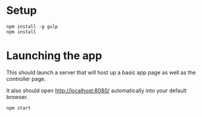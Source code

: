 # Setup

    npm install -g gulp
    npm install

# Launching the app
This should launch a server that will host up a basic app page as well as the controller page.

It also should open [http://localhost:8080/](http://localhost:8080/) automatically into your default browser.

    npm start
